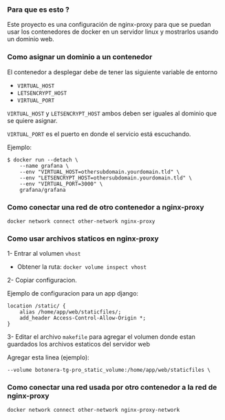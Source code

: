### Para que es esto ?

Este proyecto es una configuración de nginx-proxy para que se puedan usar
los contenedores de docker en un servidor linux y mostrarlos usando un dominio web.

### Como asignar un dominio a un contenedor

El contenedor a desplegar debe de tener las siguiente variable de entorno

- `VIRTUAL_HOST`
- `LETSENCRYPT_HOST`
- `VIRTUAL_PORT`

`VIRTUAL_HOST` y `LETSENCRYPT_HOST` ambos deben ser iguales al dominio que se quiere asignar.

`VIRTUAL_PORT` es el puerto en donde el servicio está escuchando.

Ejemplo:

```console
$ docker run --detach \
    --name grafana \
    --env "VIRTUAL_HOST=othersubdomain.yourdomain.tld" \
    --env "LETSENCRYPT_HOST=othersubdomain.yourdomain.tld" \
    --env "VIRTUAL_PORT=3000" \
    grafana/grafana
```

### Como conectar una red de otro contenedor a nginx-proxy

```console
docker network connect other-network nginx-proxy
```

### Como usar archivos staticos en nginx-proxy

1- Entrar al volumen `vhost`

- Obtener la ruta: `docker volume inspect vhost`

2- Copiar configuracion.

Ejemplo de configuracion para un app django:

```
location /static/ {
    alias /home/app/web/staticfiles/;
    add_header Access-Control-Allow-Origin *;
}
```

3- Editar el archivo `makefile` para agregar el volumen donde
estan guardados los archivos estaticos del servidor web

Agregar esta linea (ejemplo):

```
--volume botonera-tg-pro_static_volume:/home/app/web/staticfiles \
```

### Como conectar una red usada por otro contenedor a la red de nginx-proxy

```console
docker network connect other-network nginx-proxy-network
```
